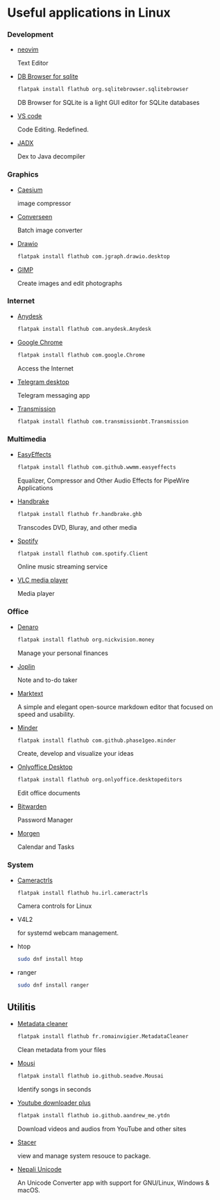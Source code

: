 # Useful applications in Linux

### Development

- [neovim](https://github.com/neovim/neovim/releases/tag/stable)
  
  Text Editor

- [DB Browser for sqlite](https://flathub.org/apps/org.sqlitebrowser.sqlitebrowser)
  
  ```bash
  flatpak install flathub org.sqlitebrowser.sqlitebrowser
  ```
  
  DB Browser for SQLite is a light GUI editor for SQLite databases

- [VS code](https://code.visualstudio.com/download)
  
  Code Editing. Redefined.

- [JADX](https://github.com/skylot/jadx/releases/tag/v1.4.7)
  
  Dex to Java decompiler

### Graphics

- [Caesium](https://github.com/larygwil/caesium-image-compressor/releases)
  
  image compressor

- [Converseen](https://github.com/Faster3ck/Converseen/releases/tag/v0.9.11.1)
  
  Batch image converter

- [Drawio](https://flathub.org/apps/com.jgraph.drawio.desktop)
  
  ```bash
  flatpak install flathub com.jgraph.drawio.desktop
  ```

- [GIMP](https://www.gimp.org/downloads/)
  
  Create images and edit photographs

### Internet

- [Anydesk](https://flathub.org/apps/com.anydesk.Anydesk)
  
  ```bash
  flatpak install flathub com.anydesk.Anydesk
  ```

- [Google Chrome](https://flathub.org/apps/com.google.Chrome)
  
  ```bash
  flatpak install flathub com.google.Chrome
  ```
  
  Access the Internet

- [Telegram desktop](https://desktop.telegram.org/)
  
  Telegram messaging app

- [Transmission](https://flathub.org/apps/com.transmissionbt.Transmission)
  
  ```bash
  flatpak install flathub com.transmissionbt.Transmission
  ```

### Multimedia

- [EasyEffects](https://flathub.org/apps/com.github.wwmm.easyeffects)
  
  ```bash
  flatpak install flathub com.github.wwmm.easyeffects
  ```
  
  Equalizer, Compressor and Other Audio Effects for PipeWire Applications

- [Handbrake](https://flathub.org/apps/fr.handbrake.ghb)
  
  ```bash
  flatpak install flathub fr.handbrake.ghb
  ```
  
  Transcodes DVD, Bluray, and other media

- [Spotify](https://flathub.org/apps/com.spotify.Client)
  
  ```bash
  flatpak install flathub com.spotify.Client
  ```
  
  Online music streaming service

- [VLC media player](https://www.videolan.org/vlc/#download)
  
  Media player

### Office

- [Denaro](https://flathub.org/apps/org.nickvision.money)
  
  ```bash
  flatpak install flathub org.nickvision.money
  ```
  
  Manage your personal finances

- [Joplin](https://flathub.org/apps/net.cozic.joplin_desktop)
  
  Note and to-do taker

- [Marktext](https://github.com/marktext/marktext/releases)
  
  A simple and elegant open-source markdown editor that focused on speed and usability.

- [Minder](https://flathub.org/apps/com.github.phase1geo.minder)
  
  ```bash
  flatpak install flathub com.github.phase1geo.minder
  ```
  
  Create, develop and visualize your ideas

- [Onlyoffice Desktop](https://flathub.org/apps/org.onlyoffice.desktopeditors)
  
  ```bash
  flatpak install flathub org.onlyoffice.desktopeditors
  ```
  
  Edit office documents

- [Bitwarden](https://bitwarden.com/download/)
  
  Password Manager

- [Morgen](https://www.morgen.so/onboarding/download?first=sudeep&email=sudeeplun@gmail.com)
  
  Calendar and Tasks

### System

- [Cameractrls](https://flathub.org/apps/hu.irl.cameractrls)
  
  ```bash
  flatpak install flathub hu.irl.cameractrls
  ```
  
  Camera controls for Linux

- V4L2
  
  for systemd webcam management.

- htop
  
  ```bash
  sudo dnf install htop
  ```

- ranger
  
  ```bash
  sudo dnf install ranger
  ```

## Utilitis

- [Metadata cleaner](https://flathub.org/apps/fr.romainvigier.MetadataCleaner)
  
  ```bash
  flatpak install flathub fr.romainvigier.MetadataCleaner
  ```
  
  Clean metadata from your files

- [Mousi](https://flathub.org/apps/io.github.seadve.Mousai)
  
  ```bash
  flatpak install flathub io.github.seadve.Mousai
  ```
  
  Identify songs in seconds

- [Youtube downloader plus](https://flathub.org/apps/io.github.aandrew_me.ytdn)
  
  ```bash
  flatpak install flathub io.github.aandrew_me.ytdn
  ```
  
  Download videos and audios from YouTube and other sites

- [Stacer](https://github.com/oguzhaninan/Stacer/releases/tag/v1.1.0)
  
  view and manage system resouce to package.

- [Nepali Unicode](https://github.com/nirooj56/nepaliunicode/releases/tag/v1.2.2)
  
  An Unicode Converter app with support for GNU/Linux, Windows & macOS.

